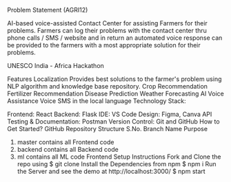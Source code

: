 Problem Statement (AGRI12)

AI-based voice-assisted Contact Center for assisting Farmers for their problems. Farmers can log their problems with the contact center thru phone calls / SMS / website and in return an automated voice response can be provided to the farmers with a most appropriate solution for their problems.

UNESCO India - Africa Hackathon


Features
Localization
Provides best solutions to the farmer's problem using NLP algorithm and knowledge base repository.
Crop Recommendation
Fertilizer Recommendation
Disease Prediction
Weather Forecasting
AI Voice Assistance
Voice SMS in the local language
Technology Stack:
      

Frontend: React
Backend: Flask
IDE: VS Code
Design: Figma, Canva
API Testing & Documentation: Postman
Version Control: Git and GitHub
How to Get Started?
GitHub Repository Structure
S.No.	Branch Name	Purpose
1.	master	contains all Frontend code
2.	backend	contains all Backend code
3.	ml	contains all ML code
Frontend Setup Instructions
Fork and Clone the repo using
$ git clone 
Install the Dependencies from npm
$ npm i
Run the Server and see the demo at http://localhost:3000/
$ npm start
